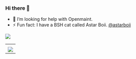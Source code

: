 ### Hi there 👋

<!--
**amyleena95/amyleena95** is a ✨ _special_ ✨ repository because its `README.md` (this file) appears on your GitHub profile.

<div>
  <div align='left'>
    <ul>
      <li>🤔 I’m looking for help with Openmaint.</li>
      <li>⚡ Fun fact: I have a BSH cat called Astar Boii. <a href="https://www.instagram.com/astarboii/">@astarboii</a></li>
    </ul>
     <img src='https://github-readme-stats.vercel.app/api?username=amyleena95&show_icons=true&theme=vue-dark&include_all_commits=true&count_private=true'></img>
  </div>
  <div align='right'>
    <img src='https://github-readme-stats.vercel.app/api/top-langs/?username=amyleena95&theme=vue-dark'></img>
  </div>
</div>
-->

<table>
  <tr>
    <td>
      <tr>
        <ul>
          <li>🤔 I’m looking for help with Openmaint.</li>
          <li>⚡ Fun fact: I have a BSH cat called Astar Boii. <a href="https://www.instagram.com/astarboii/">@astarboii</a></li>
        </ul>
      </tr>
      <tr>
        <img src='https://github-readme-stats.vercel.app/api?username=amyleena95&show_icons=true&theme=vue-dark&include_all_commits=true&count_private=true'></img>
      </tr>
    </td>
    <td>
      <img src='https://github-readme-stats.vercel.app/api/top-langs/?username=amyleena95&theme=vue-dark'></img>
    </td>
  </tr>
</table>

